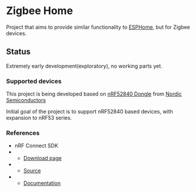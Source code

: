 # Zigbee Home

Project that aims to provide similar functionality to [ESPHome](https://github.com/esphome/esphome), but for Zigbee devices.

## Status

Extremely early development(exploratory), no working parts yet.

### Supported devices

This project is being developed based on [nRF52840 Dongle](https://www.nordicsemi.com/Products/Development-hardware/nrf52840-dongle) from [Nordic Semiconductors](https://www.nordicsemi.com/)

Initial goal of the project is to support nRF52840 based devices, with expansion to nRF53 series.

### References
* nRF Connect SDK
* * [Download page](https://www.nordicsemi.com/Products/Development-software/nRF-Connect-SDK)
* * [Source](https://github.com/nrfconnect/sdk-nrf)
* * [Documentation](http://developer.nordicsemi.com/nRF_Connect_SDK/doc/latest)